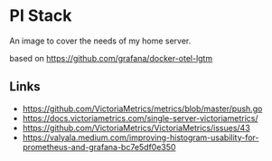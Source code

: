 # PI Stack

An image to cover the needs of my home server.

based on <https://github.com/grafana/docker-otel-lgtm>

## Links

- <https://github.com/VictoriaMetrics/metrics/blob/master/push.go>
- <https://docs.victoriametrics.com/single-server-victoriametrics/>
- <https://github.com/VictoriaMetrics/VictoriaMetrics/issues/43>
- <https://valyala.medium.com/improving-histogram-usability-for-prometheus-and-grafana-bc7e5df0e350>
